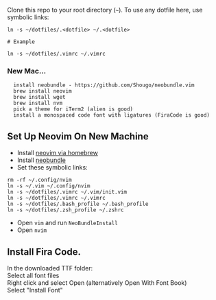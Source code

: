 Clone this repo to your root directory (`~`). To use any dotfile here, use
symbolic links:

```shell
ln -s ~/dotfiles/.<dotfile> ~/.<dotfile>

# Example

ln -s ~/dotfiles/.vimrc ~/.vimrc
```

### New Mac...

```
  install neobundle - https://github.com/Shougo/neobundle.vim
  brew install neovim
  brew install wget
  brew install nvm
  pick a theme for iTerm2 (alien is good)
  install a monospaced code font with ligatures (FiraCode is good)
```
## Set Up Neovim On New Machine

* Install [neovim via
  homebrew](https://github.com/neovim/homebrew-neovim#troubleshooting)
* Install [neobundle](https://github.com/Shougo/neobundle.vim)
* Set these symbolic links:

```shell
rm -rf ~/.config/nvim
ln -s ~/.vim ~/.config/nvim
ln -s ~/dotfiles/.vimrc ~/.vim/init.vim
ln -s ~/dotfiles/.vimrc ~/.vimrc
ln -s ~/dotfiles/.bash_profile ~/.bash_profile
ln -s ~/dotfiles/.zsh_profile ~/.zshrc 

```
* Open `vim` and run `NeoBundleInstall`
* Open `nvim`


## Install Fira Code.
In the downloaded TTF folder:  
Select all font files  
Right click and select Open (alternatively Open With Font Book)  
Select "Install Font"  
